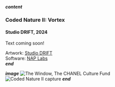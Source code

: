 ___content___
### Coded Nature II: Vortex
#### Studio DRIFT, 2024

Text coming soon!

Artwork: [Studio DRIFT](https://studiodrift.com)  
Software: [NAP Labs](https://nap-labs.tech)  
___end___

___image___
![The Window, The CHANEL Culture Fund](../images/codednature02_01.webp)
![Coded Nature II capture](../images/codednature02_02.webp)
___end___
